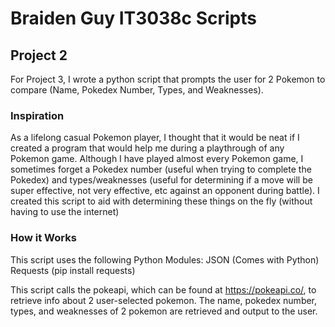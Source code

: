 # Braiden Guy IT3038c Scripts
## Project 2
For Project 3, I wrote a python script that prompts the user for 2 Pokemon to compare (Name, Pokedex Number, Types, and Weaknesses). 

### Inspiration
As a lifelong casual Pokemon player, I thought that it would be neat if I created a program that would help me during a playthrough of any Pokemon game. Although I have played almost every Pokemon game, I sometimes forget a Pokedex number (useful when trying to complete the Pokedex) and types/weaknesses (useful for determining if a move will be super effective, not very effective, etc against an opponent during battle). 
I created this script to aid with determining these things on the fly (without having to use the internet)


### How it Works
This script uses the following Python Modules:
JSON (Comes with Python)
Requests (pip install requests)

This script calls the pokeapi, which can be found at https://pokeapi.co/, to retrieve info about 2 user-selected pokemon. The name, pokedex number, types, and weaknesses of 2 pokemon are retrieved and output to the user.